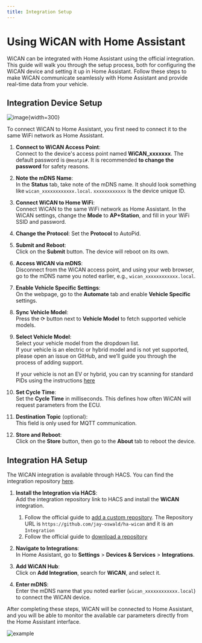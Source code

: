 ```yaml
---
title: Integration Setup
---
```


# Using WiCAN with Home Assistant

WiCAN can be integrated with Home Assistant using the official integration. This guide will walk you through the setup process, both for configuring the WiCAN device and setting it up in Home Assistant. Follow these steps to make WiCAN communicate seamlessly with Home Assistant and provide real-time data from your vehicle.

## Integration Device Setup

![image](/ha/automate.png){width=300}

To connect WiCAN to Home Assistant, you first need to connect it to the same WiFi network as Home Assistant.

1. **Connect to WiCAN Access Point**:  
   Connect to the device's access point named **WiCAN\_xxxxxxx**. The default password is `@meatpi#`. It is recommended **to change the password** for safety reasons.

1. **Note the mDNS Name**:  
   In the **Status** tab, take note of the mDNS name. It should look something like `wican_xxxxxxxxxxxx.local`. `xxxxxxxxxxxx` is the device unique ID.

1. **Connect WiCAN to Home WiFi**:  
   Connect WiCAN to the same WiFi network as Home Assistant. In the WiCAN settings, change the **Mode** to **AP+Station**, and fill in your WiFi SSID and password.

1. **Change the Protocol**:
   Set the **Protocol** to AutoPid.

1. **Submit and Reboot**:  
   Click on the **Submit** button. The device will reboot on its own.

1. **Access WiCAN via mDNS**:  
   Disconnect from the WiCAN access point, and using your web browser, go to the mDNS name you noted earlier, e.g., `wican_xxxxxxxxxxxx.local`.

1. **Enable Vehicle Specific Settings**:  
   On the webpage, go to the **Automate** tab and enable **Vehicle Specific** settings.

1. **Sync Vehicle Model**:  
   Press the ⟳ button next to **Vehicle Model** to fetch supported vehicle models. 

1. **Select Vehicle Model**:  
   Select your vehicle model from the dropdown list.  
   If your vehicle is an electric or hybrid model and is not yet supported, please open an issue on GitHub, and we’ll guide you through the process of adding support.

   If your vehicle is not an EV or hybrid, you can try scanning for standard PIDs using the instructions [here](https://meatpihq.github.io/wican-fw/config/automate/usage#standard-pids)

1. **Set Cycle Time**:  
   Set the **Cycle Time** in milliseconds. This defines how often WiCAN will request parameters from the ECU.

1. **Destination Topic** (optional):  
   This field is only used for MQTT communication.

1. **Store and Reboot**:  
    Click on the **Store** button, then go to the **About** tab to reboot the device.


## Integration HA Setup

The WiCAN integration is available through HACS. You can find the integration repository [here](https://github.com/jay-oswald/ha-wican).

1. **Install the Integration via HACS**:  
   Add the integration repository link to HACS and install the **WiCAN** integration.
   1. Follow the official guide to [add a custom repository](https://www.hacs.xyz/docs/faq/custom_repositories/). The Repository URL is `https://github.com/jay-oswald/ha-wican` and it is an `Integration`
   1. Follow the official guide to [download a repository](https://www.hacs.xyz/docs/use/repositories/dashboard/#downloading-a-repository)


1. **Navigate to Integrations**:  
   In Home Assistant, go to **Settings** > **Devices & Services** > **Integrations**.

1. **Add WiCAN Hub**:  
   Click on **Add Integration**, search for **WiCAN**, and select it.

1. **Enter mDNS**:  
   Enter the mDNS name that you noted earlier (`wican_xxxxxxxxxxxx.local`) to connect the WiCAN device.

After completing these steps, WiCAN will be connected to Home Assistant, and you will be able to monitor the available car parameters directly from the Home Assistant interface.


![example](/ha/example.png)



